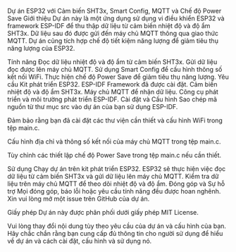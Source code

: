 Dự án ESP32 với Cảm biến SHT3x, Smart Config, MQTT và Chế độ Power Save
Giới thiệu
Dự án này là một ứng dụng sử dụng vi điều khiển ESP32 và framework ESP-IDF để thu thập dữ liệu từ cảm biến nhiệt độ và độ ẩm SHT3x. Dữ liệu sau đó được gửi đến máy chủ MQTT thông qua giao thức MQTT. Dự án cũng tích hợp chế độ tiết kiệm năng lượng để giảm tiêu thụ năng lượng của ESP32.

Tính năng
Đọc dữ liệu nhiệt độ và độ ẩm từ cảm biến SHT3x.
Gửi dữ liệu đọc được lên máy chủ MQTT.
Sử dụng Smart Config để cấu hình thông số kết nối WiFi.
Thực hiện chế độ Power Save để giảm tiêu thụ năng lượng.
Yêu cầu
Kit phát triển ESP32.
ESP-IDF Framework đã được cài đặt.
Cảm biến nhiệt độ và độ ẩm SHT3x.
Máy chủ MQTT để nhận dữ liệu.
Công cụ phát triển và môi trường phát triển ESP-IDF.
Cài đặt và Cấu hình
Sao chép mã nguồn từ thư mục src vào dự án của bạn sử dụng ESP-IDF.

Đảm bảo rằng bạn đã cài đặt các thư viện cần thiết và cấu hình WiFi trong tệp main.c.

Cấu hình địa chỉ và thông số kết nối của máy chủ MQTT trong tệp main.c.

Tùy chỉnh các thiết lập chế độ Power Save trong tệp main.c nếu cần thiết.

Sử dụng
Chạy dự án trên kit phát triển ESP32.
ESP32 sẽ thực hiện việc đọc dữ liệu từ cảm biến SHT3x và gửi dữ liệu lên máy chủ MQTT.
Kiểm tra dữ liệu trên máy chủ MQTT để theo dõi nhiệt độ và độ ẩm.
Đóng góp và Sự hỗ trợ
Mọi đóng góp, báo lỗi hoặc yêu cầu tính năng đều được hoan nghênh. Xin vui lòng mở một issue trên GitHub của dự án.

Giấy phép
Dự án này được phân phối dưới giấy phép MIT License.

Vui lòng thay đổi nội dung tùy theo yêu cầu của dự án và cấu hình của bạn. Hãy chắc chắn rằng bạn cung cấp đủ thông tin cho người sử dụng để hiểu về dự án và cách cài đặt, cấu hình và sử dụng nó.